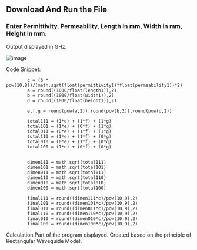 ## Download And Run the File

### Enter Permittivity, Permeability, Length in mm, Width in mm, Height in mm.
Output displayed in GHz.

![image](https://user-images.githubusercontent.com/52876597/121818594-c3b4ac80-cca5-11eb-97c7-60d566b30b29.png)

Code Snippet:

```
        c = (3 * pow(10,8))/(math.sqrt(float(permittivity1)*float(permeability1))*2)
        a = round((1000/float(length1)),2)
        b = round((1000/float(width1)),2)
        d = round((1000/float(height1)),2)

        e,f,g = round(pow(a,2)),round(pow(b,2)),round(pow(d,2))
        
        total111 = (1*e) + (1*f) + (1*g)
        total101 = (1*e) + (0*f) + (1*g)
        total011 = (0*e) + (1*f) + (1*g)
        total110 = (1*e) + (1*f) + (0*g)
        total010 = (0*e) + (1*f) + (0*g)
        total100 = (1*e) + (0*f) + (0*g)


        dimen111 = math.sqrt(total111)
        dimen101 = math.sqrt(total101)
        dimen011 = math.sqrt(total011)
        dimen110 = math.sqrt(total110)
        dimen010 = math.sqrt(total010)
        dimen100 = math.sqrt(total100)

        final111 = round((dimen111*c)/pow(10,9),2)
        final101 = round((dimen101*c)/pow(10,9),2)
        final011 = round((dimen011*c)/pow(10,9),2)
        final110 = round((dimen110*c)/pow(10,9),2)
        final010 = round((dimen010*c)/pow(10,9),2)
        final100 = round((dimen100*c)/pow(10,9),2)
```
Calculation Part of the program displayed. Created based on the principle of Rectangular Waveguide Model.
